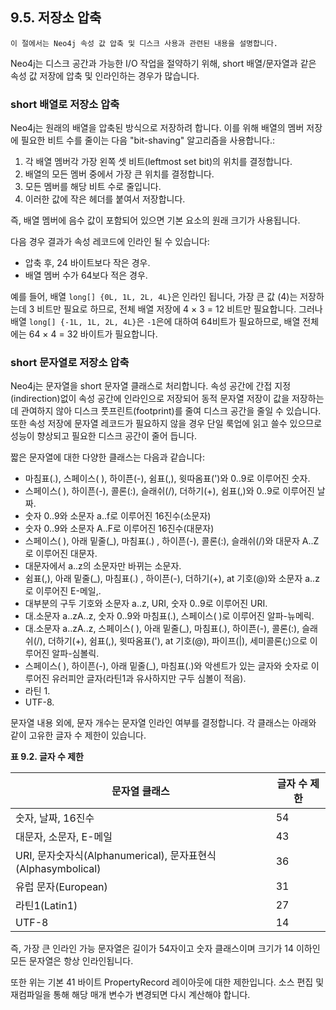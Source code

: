 
## 9.5. 저장소 압축

```
이 절에서는 Neo4j 속성 값 압축 및 디스크 사용과 관련된 내용을 설명합니다.
```

Neo4j는 디스크 공간과 가능한 I/O 작업을 절약하기 위해, short 배열/문자열과 같은 속성 값 저장에 압축 및 인라인하는 경우가 많습니다.
 
### short 배열로 저장소 압축

Neo4j는 원래의 배열을 압축된 방식으로 저장하려 합니다. 이를 위해 배열의 멤버 저장에 필요한 비트 수를 줄이는 다음 "bit-shaving" 알고리즘을 사용합니다.:

1. 각 배열 멤버각 가장 왼쪽 셋 비트(leftmost set bit)의 위치를 결정합니다.
2. 배열의 모든 멤버 중에서 가장 큰 위치를 결정합니다.
3. 모든 멤버를 해당 비트 수로 줄입니다.
4. 이러한 값에 작은 헤더를 붙여서 저장합니다.

즉, 배열 멤버에 음수 값이 포함되어 있으면 기본 요소의 원래 크기가 사용됩니다.  

다음 경우 결과가 속성 레코드에 인라인 될 수 있습니다:

- 압축 후, 24 바이트보다 작은 경우.
- 배열 멤버 수가 64보다 적은 경우.  

예를 들어, 배열 ```long[] {0L, 1L, 2L, 4L}```은 인라인 됩니다, 가장 큰 값 (4)는 저장하는데 3 비트만 필요로 하므로, 전체 배열 저장에 4 × 3 = 12 비트만 필요합니다. 그러나 배열 ```long[] {-1L, 1L, 2L, 4L}```은  ```-1```은에 대하여 64비트가 필요하므로, 배열 전체에는 64 × 4 = 32 바이트가 필요합니다.

### short 문자열로 저장소 압축

Neo4j는 문자열을 short 문자열 클래스로 처리합니다. 속성 공간에 간접 지정(indirection)없이 속성 공간에 인라인으로 저장되어 동적 문자열 저장이 값을 저장하는데 관여하지 않아 디스크 풋프린트(footprint)를 줄여 디스크 공간을 줄일 수 있습니다. 또한 속성 저장에 문자열 레코드가 필요하지 않을 경우 단일 룩업에 읽고 쓸수 있으므로 성능이 향상되고 필요한 디스크 공간이 줄어 듭니다.

짧은 문자열에 대한 다양한 클래스는 다음과 같습니다:

* 마침표(.), 스페이스( ), 하이픈(-), 쉼표(,), 윗따옴표(')와 0..9로 이루어진 숫자.
* 스페이스( ), 하이픈(-), 콜론(:), 슬래쉬(/), 더하기(+), 쉼표(,)와 0..9로 이루어진 날짜.
* 숫자 0..9와 소문자 a..f로 이루어진 16진수(소문자)
* 숫자 0..9와 소문자 A..F로 이루어진 16진수(대문자)
* 스페이스( ), 아래 밑줄(\_), 마침표(.) , 하이픈(-), 콜론(:), 슬래쉬(/)와 대문자 A..Z로 이루어진 대문자.
* 대문자에서 a..z의 소문자만 바뀌는 소문자.
* 쉼표(,), 아래 밑줄(\_), 마침표(.) , 하이픈(-), 더하기(+), at 기호(@)와 소문자 a..z로 이루어진 E-메일,.
* 대부분의 구두 기호와 소문자 a..z, URI, 숫자 0..9로 이루어진 URI.
* 대.소문자 a..zA..z, 숫자 0..9와 마침표(.), 스페이스( )로 이루어진 알파-뉴메릭.
* 대.소문자 a..zA..z, 스페이스( ), 아래 밑줄(\_), 마침표(.), 하이픈(-), 콜론(:), 슬래쉬(/), 더하기(+), 쉼표(,), 윗따옴표('), at 기호(@), 파이프(|), 세미콜론(;)으로 이루어진 알파-심볼릭.
* 스페이스( ), 하이픈(-), 아래 밑줄(\_), 마침표(.)와 악센트가 있는 글자와 숫자로 이루어진 유러피안 글자(라틴1과 유사하지만 구두 심볼이 적음).
* 라틴 1.
* UTF-8.


문자열 내용 외에, 문자 개수는 문자열 인라인 여부를 결정합니다. 각 클래스는 아래와 같이 고유한 글자 수 제한이 있습니다. 

**표 9.2. 글자 수 제한**

| 문자열 클래스 | 글자 수 제한 |
|---|---|
| 숫자, 날짜, 16진수 | 54 |
| 대문자, 소문자, E-메일 | 43 |
| URI, 문자숫자식(Alphanumerical), 문자표현식(Alphasymbolical) | 36 |
| 유럽 문자(European) | 31 |
| 라틴1(Latin1) | 27 |
| UTF-8 | 14 |


즉, 가장 큰 인라인 가능 문자열은 길이가 54자이고 숫자 클래스이며 크기가 14 이하인 모든 문자열은 항상 인라인됩니다.

또한 위는 기본 41 바이트 PropertyRecord 레이아웃에 대한 제한입니다. 소스 편집 및 재컴파일을 통해 해당 매개 변수가 변경되면 다시 계산해야 합니다.

